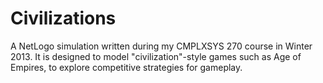 Civilizations
=============

A NetLogo simulation written during my CMPLXSYS 270 course in Winter 2013. It is designed to model "civilization"-style games such as Age of Empires, to explore competitive strategies for gameplay.
